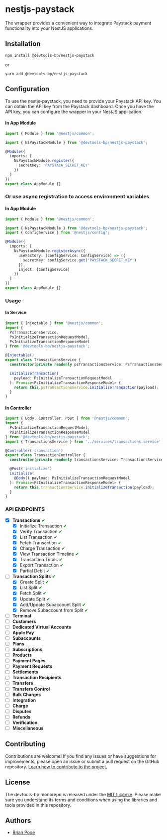 # nestjs-paystack

The wrapper provides a convenient way to integrate Paystack payment functionality into your NestJS applications.

## Installation

```shell
npm install @devtools-bp/nestjs-paystack
```

or

```shell
yarn add @devtools-bp/nestjs-paystack
```

## Configuration

To use the nestjs-paystack, you need to provide your Paystack API key. You can obtain the API key from the Paystack
dashboard. Once you have the API key, you can configure the wrapper in your NestJS application.

#### In App Module

```typescript
import { Module } from '@nestjs/common';

import { NsPaystackModule } from '@devtools-bp/nestjs-paystack';

@Module({
  imports: [
    NsPaystackModule.register({
      secretKey: 'PAYSTACK_SECRET_KEY'
    })
  ]
})
export class AppModule {}
```

### Or use async registration to access environment variables

#### In App Module

```typescript
import { Module } from '@nestjs/common';

import { NsPaystackModule } from '@devtools-bp/nestjs-paystack';
import { ConfigService } from '@nestjs/config';

@Module({
  imports: [
    NsPaystackModule.registerAsync({
      useFactory: (configService: ConfigService) => ({
        secretKey: configService.get('PAYSTACK_SECRET_KEY')
      }),
      inject: [ConfigService]
    })
  ]
})
export class AppModule {}
```

### Usage

#### In Service

```typescript
import { Injectable } from '@nestjs/common';
import {
  PsTransactionsService,
  PsInitializeTransactionRequestModel,
  PsInitializeTransactionResponseModel
} from '@devtools-bp/nestjs-paystack';

@Injectable()
export class TransactionsService {
  constructor(private readonly psTransactionsService: PsTransactionsService) {}

  initializeTransaction(
    payload: PsInitializeTransactionRequestModel
  ): Promise<PsInitializeTransactionResponseModel> {
    return this.psTransactionsService.initializeTransaction(payload);
  }
}
```

#### In Controller

```typescript
import { Body, Controller, Post } from '@nestjs/common';
import {
  PsInitializeTransactionRequestModel,
  PsInitializeTransactionResponseModel
} from '@devtools-bp/nestjs-paystack';
import { TransactionsService } from '../services/transactions.service';

@Controller('transaction')
export class TransactionController {
  constructor(private readonly transactionsService: TransactionsService) {}

  @Post('initialize')
  initialize(
    @Body() payload: PsInitializeTransactionRequestModel
  ): Promise<PsInitializeTransactionResponseModel> {
    return this.transactionsService.initializeTransaction(payload);
  }
}
```

### API ENDPOINTS

- [x] **Transactions** <span style="color:green;">&#x2714;</span>
  - [x] Initialize Transaction <span style="color:green;">&#x2714;</span>
  - [x] Verify Transaction <span style="color:green;">&#x2714;</span>
  - [x] List Transaction <span style="color:green;">&#x2714;</span>
  - [x] Fetch Transaction <span style="color:green;">&#x2714;</span>
  - [x] Charge Transaction <span style="color:green;">&#x2714;</span>
  - [x] View Transaction Timeline <span style="color:green;">&#x2714;</span>
  - [x] Transaction Totals <span style="color:green;">&#x2714;</span>
  - [x] Export Transaction <span style="color:green;">&#x2714;</span>
  - [x] Partial Debit <span style="color:green;">&#x2714;</span>
- [ ] **Transaction Splits** <span style="color:green;">&#x2714;</span>
  - [x] Create Split <span style="color:green;">&#x2714;</span>
  - [x] List Split <span style="color:green;">&#x2714;</span>
  - [x] Fetch Split <span style="color:green;">&#x2714;</span>
  - [x] Update Split <span style="color:green;">&#x2714;</span>
  - [x] Add/Update Subaccount Split <span style="color:green;">&#x2714;</span>
  - [x] Remove Subaccount from Split <span style="color:green;">&#x2714;</span>
- [ ] **Terminal**
- [ ] **Customers**
- [ ] **Dedicated Virtual Accounts**
- [ ] **Apple Pay**
- [ ] **Subaccounts**
- [ ] **Plans**
- [ ] **Subscriptions**
- [ ] **Products**
- [ ] **Payment Pages**
- [ ] **Payment Requests**
- [ ] **Settlements**
- [ ] **Transaction Recipients**
- [ ] **Transfers**
- [ ] **Transfers Control**
- [ ] **Bulk Charges**
- [ ] **Integration**
- [ ] **Charge**
- [ ] **Disputes**
- [ ] **Refunds**
- [ ] **Verification**
- [ ] **Miscellaneous**

## Contributing

Contributions are welcome! If you find any issues or have suggestions for improvements, please open an issue or submit a
pull request on the GitHub repository. [Learn how to contribute to the project.](https://github.com/firstcontributions/first-contributions)

## License

The devtools-bp monorepo is released under
the [MIT License](https://github.com/brianpooe/devtools-bp/blob/main/LICENSE). Please make sure you understand its
terms and conditions when using the libraries and tools provided in this repository.

## Authors

- [Brian Pooe](https://github.com/brianpooe)
